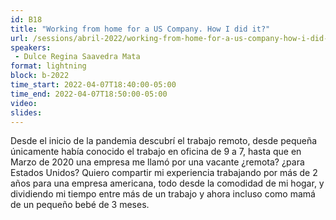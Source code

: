 ```yaml
---
id: B18
title: "Working from home for a US Company. How I did it?"
url: /sessions/abril-2022/working-from-home-for-a-us-company-how-i-did-it
speakers:
 - Dulce Regina Saavedra Mata
format: lightning
block: b-2022
time_start: 2022-04-07T18:40:00-05:00
time_end: 2022-04-07T18:50:00-05:00
video:
slides:
---
```


Desde el inicio de la pandemia descubrí el trabajo remoto, desde pequeña únicamente había conocido el trabajo en oficina de 9 a 7, hasta que en Marzo de 2020 una empresa me llamó por una vacante ¿remota? ¿para Estados Unidos? Quiero compartir mi experiencia trabajando por más de 2 años para una empresa americana, todo desde la comodidad de mi hogar, y dividiendo mi tiempo entre más de un trabajo y ahora incluso como mamá de un pequeño bebé de 3 meses.